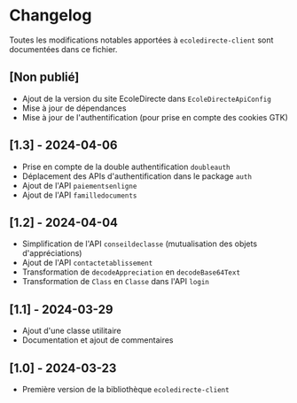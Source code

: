 # Changelog

Toutes les modifications notables apportées à `ecoledirecte-client` sont documentées dans ce fichier.

## [Non publié]

- Ajout de la version du site EcoleDirecte dans `EcoleDirecteApiConfig`
- Mise à jour de dépendances
- Mise à jour de l'authentification (pour prise en compte des cookies GTK)
  
## [1.3] - 2024-04-06

- Prise en compte de la double authentification `doubleauth`
- Déplacement des APIs d'authentification dans le package `auth`
- Ajout de l'API `paiementsenligne`
- Ajout de l'API `familledocuments`

## [1.2] - 2024-04-04

- Simplification de l'API `conseildeclasse` (mutualisation des objets d'appréciations)
- Ajout de l'API `contactetablissement`
- Transformation de `decodeAppreciation` en `decodeBase64Text`
- Transformation de `Class` en `Classe` dans l'API `login`

## [1.1] - 2024-03-29

- Ajout d'une classe utilitaire
- Documentation et ajout de commentaires

## [1.0] - 2024-03-23

- Première version de la bibliothèque `ecoledirecte-client`

